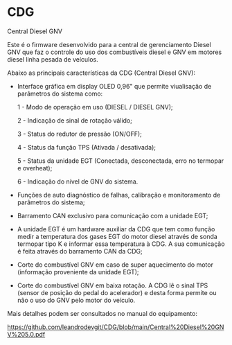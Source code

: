 # CDG
Central Diesel GNV

Este é o firmware desenvolvido para a central de gerenciamento Diesel GNV que faz o controle do uso dos combustíveis diesel e GNV em motores diesel
linha pesada de veículos.

Abaixo as principais características da CDG (Central Diesel GNV):
 
* Interface gráfica em display OLED 0,96" que permite viualisação de parâmetros do sistema como:
 
  1 - Modo de operação em uso (DIESEL / DIESEL GNV);

  2 - Indicação de sinal de rotação válido;

  3 - Status do redutor de pressão (ON/OFF);

  4 - Status da função TPS (Ativada / desativada);

  5 - Status da unidade EGT (Conectada, desconectada, erro no termopar e overheat);

  6 - Indicação do nível de GNV do sistema.  

* Funções de auto diagnóstico de falhas, calibração e monitoramento de parâmetros do sistema;

* Barramento CAN exclusivo para comunicação com a unidade EGT;    

* A unidade EGT é um hardware auxiliar da CDG que tem como função medir a temperatura dos gases EGT
do motor diesel através de sonda termopar tipo K e informar essa temperatura à CDG. A sua comunicação é feita através do barramento CAN da CDG;

* Corte do combustível GNV em caso de super aquecimento do motor (informação proveniente da unidade EGT);

* Corte do combustível GNV em baixa rotação. A CDG lê o sinal TPS (sensor de posição do pedal do acelerador) e desta forma permite ou não o uso do GNV pelo motor do veículo.

Mais detalhes podem ser consultados no manual do equipamento:

https://github.com/leandrodevgit/CDG/blob/main/Central%20Diesel%20GNV%205.0.pdf
